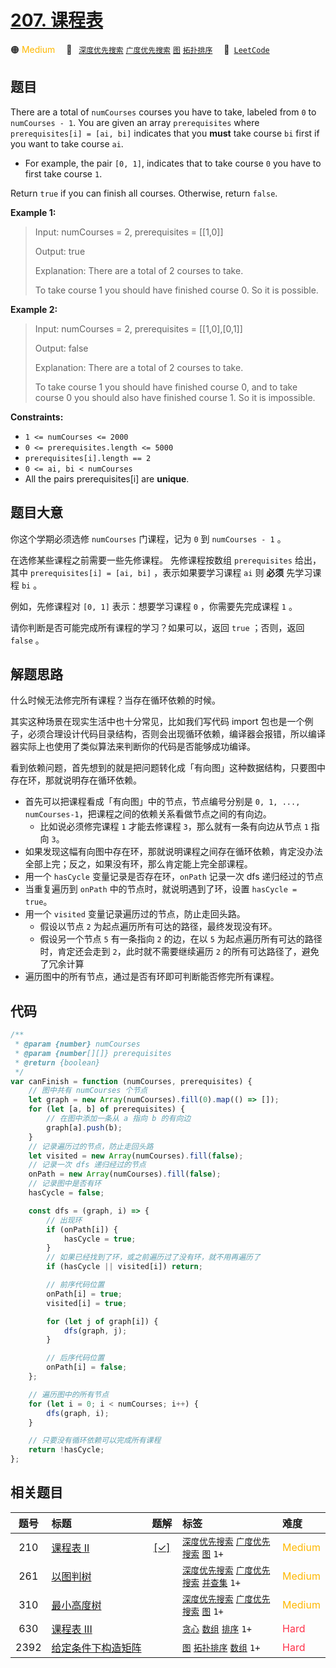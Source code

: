 # [207. 课程表](https://leetcode.com/problems/course-schedule)

🟠 <font color=#ffb800>Medium</font>&emsp; 🔖&ensp; [`深度优先搜索`](/leetcode/outline/tag/depth-first-search.md) [`广度优先搜索`](/leetcode/outline/tag/breadth-first-search.md) [`图`](/leetcode/outline/tag/graph.md) [`拓扑排序`](/leetcode/outline/tag/topological-sort.md)&emsp; 🔗&ensp;[`LeetCode`](https://leetcode.com/problems/course-schedule/)

## 题目

There are a total of `numCourses` courses you have to take, labeled from `0`
to `numCourses - 1`. You are given an array `prerequisites` where
`prerequisites[i] = [ai, bi]` indicates that you **must** take course `bi`
first if you want to take course `ai`.

- For example, the pair `[0, 1]`, indicates that to take course `0` you have to first take course `1`.

Return `true` if you can finish all courses. Otherwise, return `false`.

**Example 1:**

> Input: numCourses = 2, prerequisites = [[1,0]]
>
> Output: true
>
> Explanation: There are a total of 2 courses to take.
>
> To take course 1 you should have finished course 0. So it is possible.

**Example 2:**

> Input: numCourses = 2, prerequisites = [[1,0],[0,1]]
>
> Output: false
>
> Explanation: There are a total of 2 courses to take.
>
> To take course 1 you should have finished course 0, and to take course 0 you should also have finished course 1. So it is impossible.

**Constraints:**

- `1 <= numCourses <= 2000`
- `0 <= prerequisites.length <= 5000`
- `prerequisites[i].length == 2`
- `0 <= ai, bi < numCourses`
- All the pairs prerequisites[i] are **unique**.

## 题目大意

你这个学期必须选修 `numCourses` 门课程，记为 `0` 到 `numCourses - 1` 。

在选修某些课程之前需要一些先修课程。 先修课程按数组 `prerequisites` 给出，其中 `prerequisites[i] = [ai, bi]` ，表示如果要学习课程 `ai` 则 **必须** 先学习课程 `bi` 。

例如，先修课程对 `[0, 1]` 表示：想要学习课程 `0` ，你需要先完成课程 `1` 。

请你判断是否可能完成所有课程的学习？如果可以，返回 `true` ；否则，返回 `false` 。

## 解题思路

什么时候无法修完所有课程？当存在循环依赖的时候。

其实这种场景在现实生活中也十分常见，比如我们写代码 import 包也是一个例子，必须合理设计代码目录结构，否则会出现循环依赖，编译器会报错，所以编译器实际上也使用了类似算法来判断你的代码是否能够成功编译。

看到依赖问题，首先想到的就是把问题转化成「有向图」这种数据结构，只要图中存在环，那就说明存在循环依赖。

- 首先可以把课程看成「有向图」中的节点，节点编号分别是 `0, 1, ..., numCourses-1`，把课程之间的依赖关系看做节点之间的有向边。
  - 比如说必须修完课程 `1` 才能去修课程 `3`，那么就有一条有向边从节点 `1` 指向 `3`。
- 如果发现这幅有向图中存在环，那就说明课程之间存在循环依赖，肯定没办法全部上完；反之，如果没有环，那么肯定能上完全部课程。
- 用一个 `hasCycle` 变量记录是否存在环，`onPath` 记录一次 dfs 递归经过的节点
- 当重复遍历到 `onPath` 中的节点时，就说明遇到了环，设置 `hasCycle = true`。
- 用一个 `visited` 变量记录遍历过的节点，防止走回头路。
  - 假设以节点 `2` 为起点遍历所有可达的路径，最终发现没有环。
  - 假设另一个节点 `5` 有一条指向 `2` 的边，在以 `5` 为起点遍历所有可达的路径时，肯定还会走到 `2`，此时就不需要继续遍历 `2` 的所有可达路径了，避免了冗余计算
- 遍历图中的所有节点，通过是否有环即可判断能否修完所有课程。

## 代码

```javascript
/**
 * @param {number} numCourses
 * @param {number[][]} prerequisites
 * @return {boolean}
 */
var canFinish = function (numCourses, prerequisites) {
	// 图中共有 numCourses 个节点
	let graph = new Array(numCourses).fill(0).map(() => []);
	for (let [a, b] of prerequisites) {
		// 在图中添加一条从 a 指向 b 的有向边
		graph[a].push(b);
	}
	// 记录遍历过的节点，防止走回头路
	let visited = new Array(numCourses).fill(false);
	// 记录一次 dfs 递归经过的节点
	onPath = new Array(numCourses).fill(false);
	// 记录图中是否有环
	hasCycle = false;

	const dfs = (graph, i) => {
		// 出现环
		if (onPath[i]) {
			hasCycle = true;
		}
		// 如果已经找到了环，或之前遍历过了没有环，就不用再遍历了
		if (hasCycle || visited[i]) return;

		// 前序代码位置
		onPath[i] = true;
		visited[i] = true;

		for (let j of graph[i]) {
			dfs(graph, j);
		}

		// 后序代码位置
		onPath[i] = false;
	};

	// 遍历图中的所有节点
	for (let i = 0; i < numCourses; i++) {
		dfs(graph, i);
	}

	// 只要没有循环依赖可以完成所有课程
	return !hasCycle;
};
```

## 相关题目

<!-- prettier-ignore -->
| 题号 | 标题 | 题解 | 标签 | 难度 |
| :------: | :------ | :------: | :------ | :------ |
| 210 | [课程表 II](https://leetcode.com/problems/course-schedule-ii) | [[✓]](https://2xiao.github.io/leetcode-js/leetcode/problem/0210) |  [`深度优先搜索`](/leetcode/outline/tag/depth-first-search.md) [`广度优先搜索`](/leetcode/outline/tag/breadth-first-search.md) [`图`](/leetcode/outline/tag/graph.md) `1+` | <font color=#ffb800>Medium</font> |
| 261 | [以图判树](https://leetcode.com/problems/graph-valid-tree) |  |  [`深度优先搜索`](/leetcode/outline/tag/depth-first-search.md) [`广度优先搜索`](/leetcode/outline/tag/breadth-first-search.md) [`并查集`](/leetcode/outline/tag/union-find.md) `1+` | <font color=#ffb800>Medium</font> |
| 310 | [最小高度树](https://leetcode.com/problems/minimum-height-trees) |  |  [`深度优先搜索`](/leetcode/outline/tag/depth-first-search.md) [`广度优先搜索`](/leetcode/outline/tag/breadth-first-search.md) [`图`](/leetcode/outline/tag/graph.md) `1+` | <font color=#ffb800>Medium</font> |
| 630 | [课程表 III](https://leetcode.com/problems/course-schedule-iii) |  |  [`贪心`](/leetcode/outline/tag/greedy.md) [`数组`](/leetcode/outline/tag/array.md) [`排序`](/leetcode/outline/tag/sorting.md) `1+` | <font color=#ff334b>Hard</font> |
| 2392 | [给定条件下构造矩阵](https://leetcode.com/problems/build-a-matrix-with-conditions) |  |  [`图`](/leetcode/outline/tag/graph.md) [`拓扑排序`](/leetcode/outline/tag/topological-sort.md) [`数组`](/leetcode/outline/tag/array.md) `1+` | <font color=#ff334b>Hard</font> |

<style>
.blue {
    background-color: #096dd9;
    padding: 0.25rem 0.5rem;
    margin: 0;
    font-size: 0.85em;
    border-radius: 3px;
    color: white;
    font-weight: 500;
}
table th:first-of-type { width: 10%; }
table th:nth-of-type(2) { width: 35%; }
table th:nth-of-type(3) { width: 10%; }
table th:nth-of-type(4) { width: 35%; }
table th:nth-of-type(5) { width: 10%; }
</style>
